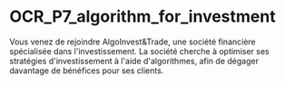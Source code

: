 # OCR_P7_algorithm_for_investment

Vous venez de rejoindre AlgoInvest&Trade, une société financière spécialisée dans l'investissement. La société cherche à optimiser ses stratégies d'investissement à l'aide d'algorithmes, afin de dégager davantage de bénéfices pour ses clients.
